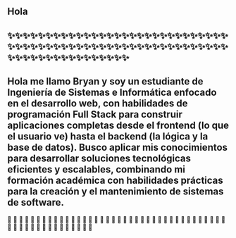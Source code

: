 ## Hola
✨✨✨✨✨✨✨✨✨✨✨✨✨✨✨✨✨✨✨✨✨✨✨✨✨✨✨✨✨✨✨✨✨✨✨✨✨✨✨✨✨✨✨✨✨✨✨✨✨✨✨✨✨✨✨✨✨✨✨✨✨✨✨✨✨✨✨✨✨✨✨✨✨✨
-----------------------------------------------------------------------------------------------------------------------------------------------------------------------------------------
Hola me llamo Bryan y soy un estudiante de Ingeniería de Sistemas e Informática enfocado en el desarrollo web, con habilidades de programación Full Stack para construir aplicaciones completas desde el frontend (lo que el usuario ve) hasta el backend (la lógica y la base de datos). Busco aplicar mis conocimientos para desarrollar soluciones tecnológicas eficientes y escalables, combinando mi formación académica con habilidades prácticas para la creación y el mantenimiento de sistemas de software. 
-----------------------------------------------------------------------------------------------------------------------------------------------------------------------------------------
🔭 🔭 🔭 🔭 🔭 🔭 🔭 🔭 🔭 🔭 🔭 🔭 🔭 🔭 🔭 🔭 🔭 🔭 🔭 🔭 🔭 🔭 🔭 🔭 🔭 🔭 🔭 🔭 🔭 🔭 🔭 🔭 🔭 🔭 🔭 🔭 🔭 🔭 🔭 🔭 🔭 🔭 🔭 🔭 🔭 🔭 🔭 🔭 🔭 🔭 🔭 🔭 🔭 
